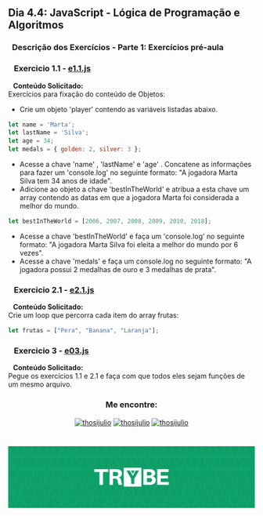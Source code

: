 ## Dia 4.4: JavaScript - Lógica de Programação e Algoritmos

### &nbsp; Descrição dos Exercícios - Parte 1: Exercícios pré-aula

### &nbsp;&nbsp; Exercicio 1.1 - [e1.1.js](https://github.com/thosijulio/trybe-exercises/blob/exercises/4.4/1.INTRODUCAO/BLOCO_04/DIA_04/PRE-AULA/e1.1.js)
  <b>&nbsp;&nbsp;&nbsp;Conteúdo Solicitado: </b> <br> 
Exercícios para fixação do conteúdo de Objetos: <br>
* Crie um objeto 'player' contendo as variáveis listadas abaixo.

~~~javascript
let name = 'Marta';
let lastName = 'Silva';
let age = 34;
let medals = { golden: 2, silver: 3 };
~~~

* Acesse a chave 'name' , 'lastName' e 'age' . Concatene as informações para fazer um 'console.log' no seguinte formato: "A jogadora Marta Silva tem 34 anos de idade".
* Adicione ao objeto a chave 'bestInTheWorld' e atribua a esta chave um array contendo as datas em que a jogadora Marta foi considerada a melhor do mundo.

~~~javascript
let bestInTheWorld = [2006, 2007, 2008, 2009, 2010, 2018];
~~~

* Acesse a chave 'bestInTheWorld' e faça um 'console.log' no seguinte formato: "A jogadora Marta Silva foi eleita a melhor do mundo por 6 vezes".
* Acesse a chave 'medals' e faça um console.log no seguinte formato: "A jogadora possui 2 medalhas de ouro e 3 medalhas de prata".

### &nbsp;&nbsp; Exercicio 2.1 - [e2.1.js](https://github.com/thosijulio/trybe-exercises/blob/exercises/4.4/1.INTRODUCAO/BLOCO_04/DIA_04/PRE-AULA/e2.1.js)
  <b>&nbsp;&nbsp;&nbsp;Conteúdo Solicitado: </b> <br> 
Crie um loop que percorra cada item do array frutas: <br>

~~~javascript
let frutas = ["Pera", "Banana", "Laranja"];
~~~

### &nbsp;&nbsp; Exercicio 3 - [e03.js](https://github.com/thosijulio/trybe-exercises/blob/exercises/4.3/1.INTRODUCAO/BLOCO_04/DIA_04/PRE-AULA/e3.1.js)
  <b>&nbsp;&nbsp;&nbsp;Conteúdo Solicitado: </b> <br> 
Pegue os exercícios 1.1 e 2.1 e faça com que todos eles sejam funções de um mesmo arquivo. <br>

<h3 align=center>Me encontre:</h3>

<p align=center>
<a href="https://www.linkedin.com/in/thosijulio/" target="blank"><img align="center" src="https://cdn.jsdelivr.net/npm/simple-icons@3.0.1/icons/linkedin.svg" alt="thosijulio" height="20" width="20" /></a>
<a href="https://www.github.com/thosijulio/" target="blank"><img align="center" src="https://cdn.jsdelivr.net/npm/simple-icons@3.0.1/icons/github.svg" alt="thosijulio" height="20" width="20" /></a>
<a href="https://www.instagram.com/thosijulio" target="blank"><img align="center" src="https://cdn.jsdelivr.net/npm/simple-icons@3.0.1/icons/instagram.svg" alt="thosijulio" height="20" width="20" /></a>
 </p>
 
 <h1 align="center">
    <img alt="Trybe" src="https://github.com/thosijulio/trybe-exercises/blob/main/trybe_logo.jpeg" />
</h1>
